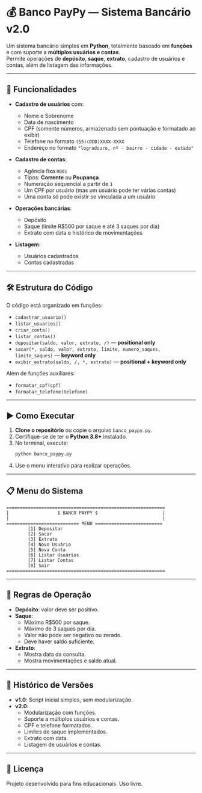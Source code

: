 # 💰 Banco PayPy — Sistema Bancário v2.0

Um sistema bancário simples em **Python**, totalmente baseado em **funções** e com suporte a **múltiplos usuários e contas**.  
Permite operações de **depósito**, **saque**, **extrato**, cadastro de usuários e contas, além de listagem das informações.

---

## 📜 Funcionalidades

- **Cadastro de usuários** com:
  - Nome e Sobrenome
  - Data de nascimento
  - CPF (somente números, armazenado sem pontuação e formatado ao exibir)
  - Telefone no formato `(55)(DDD)XXXX-XXXX`
  - Endereço no formato `"logradouro, nº - bairro - cidade - estado"`

- **Cadastro de contas**:
  - Agência fixa `0001`
  - Tipos: **Corrente** ou **Poupança**
  - Numeração sequencial a partir de `1`
  - Um CPF por usuário (mas um usuário pode ter várias contas)
  - Uma conta só pode existir se vinculada a um usuário

- **Operações bancárias**:
  - Depósito
  - Saque (limite R$500 por saque e até 3 saques por dia)
  - Extrato com data e histórico de movimentações

- **Listagem**:
  - Usuários cadastrados
  - Contas cadastradas

---

## 🛠 Estrutura do Código

O código está organizado em funções:

- `cadastrar_usuario()`
- `listar_usuarios()`
- `criar_conta()`
- `listar_contas()`
- `depositar(saldo, valor, extrato, /)` — **positional only**
- `sacar(*, saldo, valor, extrato, limite, numero_saques, limite_saques)` — **keyword only**
- `exibir_extrato(saldo, /, *, extrato)` — **positional + keyword only**

Além de funções auxiliares:
- `formatar_cpf(cpf)`
- `formatar_telefone(telefone)`

---

## ▶️ Como Executar

1. **Clone o repositório** ou copie o arquivo `banco_paypy.py`.
2. Certifique-se de ter o **Python 3.8+** instalado.
3. No terminal, execute:
   ```bash
   python banco_paypy.py
   ```
4. Use o menu interativo para realizar operações.

---

## 📋 Menu do Sistema

```
===========================================================
|                  $ BANCO PAYPY $                        |
|                                                         |
=========================== MENU =========================
        [1] Depositar
        [2] Sacar
        [3] Extrato
        [4] Novo Usuário
        [5] Nova Conta
        [6] Listar Usuários
        [7] Listar Contas
        [0] Sair
===========================================================
```

---

## 📌 Regras de Operação

- **Depósito**: valor deve ser positivo.
- **Saque**:
  - Máximo R$500 por saque.
  - Máximo de 3 saques por dia.
  - Valor não pode ser negativo ou zerado.
  - Deve haver saldo suficiente.
- **Extrato**:
  - Mostra data da consulta.
  - Mostra movimentações e saldo atual.

---

## 📅 Histórico de Versões

- **v1.0**: Script inicial simples, sem modularização.
- **v2.0**:  
  - Modularização com funções.
  - Suporte a múltiplos usuários e contas.
  - CPF e telefone formatados.
  - Limites de saque implementados.
  - Extrato com data.
  - Listagem de usuários e contas.

---

## 📜 Licença
Projeto desenvolvido para fins educacionais. Uso livre.
